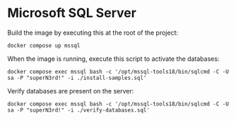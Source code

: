 # Microsoft SQL Server

Build the image by executing this at the root of the project:

```
docker compose up mssql
```

When the image is running, execute this script to activate the databases:

```
docker compose exec mssql bash -c '/opt/mssql-tools18/bin/sqlcmd -C -U sa -P "superN3rd!" -i ./install-samples.sql'
```

Verify databases are present on the server:

```
docker compose exec mssql bash -c '/opt/mssql-tools18/bin/sqlcmd -C -U sa -P "superN3rd!" -i ./verify-databases.sql'
```

